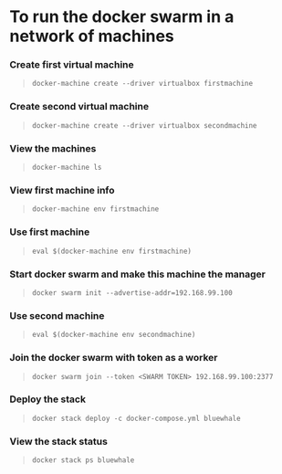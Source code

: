 # To run the docker swarm in a network of machines

### Create first virtual machine 
> `docker-machine create --driver virtualbox firstmachine`

### Create second virtual machine
> `docker-machine create --driver virtualbox secondmachine`

### View the machines
> `docker-machine ls`

### View first machine info
> `docker-machine env firstmachine`

### Use first machine
> `eval $(docker-machine env firstmachine)`

### Start docker swarm and make this machine the manager
> `docker swarm init --advertise-addr=192.168.99.100`

### Use second machine
> `eval $(docker-machine env secondmachine)`

### Join the docker swarm with token as a worker
> `docker swarm join --token <SWARM TOKEN> 192.168.99.100:2377`

### Deploy the stack
> `docker stack deploy -c docker-compose.yml bluewhale`

### View the stack status
> `docker stack ps bluewhale`